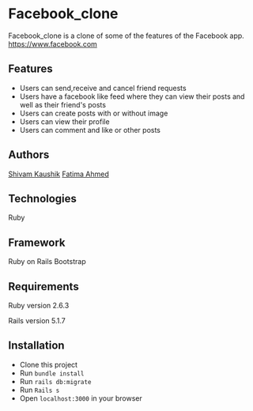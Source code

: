 # Facebook_clone
Facebook_clone is a clone of some of the features of the Facebook app.
https://www.facebook.com

## Features
- Users can send,receive and cancel friend requests
- Users have a facebook like feed where they can view their posts and well as their friend's posts
- Users can create posts with or without image
- Users can view their profile
- Users can comment and like or other posts

## Authors
[Shivam Kaushik](shivamkaushikofficial@gmail.com)
[Fatima Ahmed](fatima.ahmed.muhsin@gmail.com)

## Technologies
Ruby

## Framework
Ruby on Rails
Bootstrap

## Requirements
Ruby version 2.6.3

Rails version 5.1.7

## Installation
- Clone this project
- Run ```bundle install```
- Run ```rails db:migrate```
- Run ```Rails s```
- Open ```localhost:3000``` in your browser
